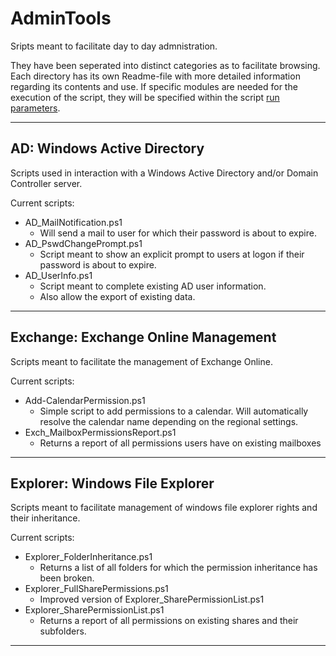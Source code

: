 # AdminTools
Sripts meant to facilitate day to day admnistration. 

They have been seperated into distinct categories as to facilitate browsing.
Each directory has its own Readme-file with more detailed information regarding its contents and use.
If specific modules are needed for the execution of the script, they will be specified within the script [run parameters](https://docs.microsoft.com/en-us/powershell/module/microsoft.powershell.core/about/about_requires?view=powershell-7.2).

---
## AD: Windows Active Directory
Scripts used in interaction with a Windows Active Directory and/or Domain Controller server.

Current scripts:
- AD_MailNotification.ps1
    - Will send a mail to user for which their password is about to expire.
- AD_PswdChangePrompt.ps1
    - Script meant to show an explicit prompt to users at logon if their password is about to expire.
- AD_UserInfo.ps1
    - Script meant to complete existing AD user information.
    - Also allow the export of existing data.

---
## Exchange: Exchange Online Management
Scripts meant to facilitate the management of Exchange Online.

Current scripts:
- Add-CalendarPermission.ps1
    - Simple script to add permissions to a calendar. Will automatically resolve the calendar name depending on the regional settings.
- Exch_MailboxPermissionsReport.ps1
    - Returns a report of all permissions users have on existing mailboxes

---
## Explorer: Windows File Explorer
Scripts meant to facilitate management of windows file explorer rights and their inheritance.

Current scripts:
- Explorer_FolderInheritance.ps1
    - Returns a list of all folders for which the permission inheritance has been broken.
- Explorer_FullSharePermissions.ps1
    - Improved version of Explorer_SharePermissionList.ps1
- Explorer_SharePermissionList.ps1
    - Returns a report of all permissions on existing shares and their subfolders.    

---
